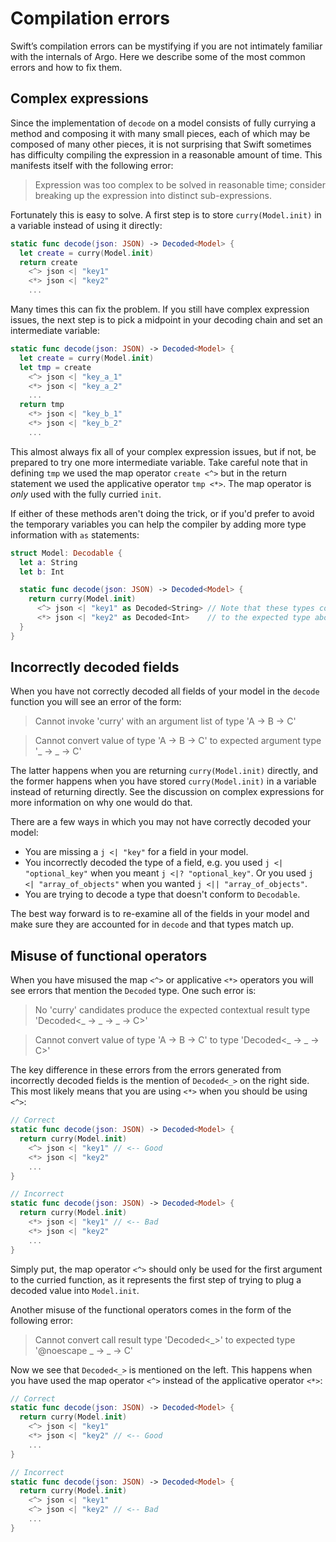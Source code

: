 # Compilation errors

Swift’s compilation errors can be mystifying if you are not intimately
familiar with the internals of Argo. Here we describe some of the most common
errors and how to fix them.

## Complex expressions

Since the implementation of `decode` on a model consists of fully currying a
method and composing it with many small pieces, each of which may be composed
of many other pieces, it is not surprising that Swift sometimes has difficulty
compiling the expression in a reasonable amount of time. This manifests itself
with the following error:

> Expression was too complex to be solved in reasonable time; consider
> breaking up the expression into distinct sub-expressions.

Fortunately this is easy to solve. A first step is to store
`curry(Model.init)` in a variable instead of using it directly:

```swift
static func decode(json: JSON) -> Decoded<Model> {
  let create = curry(Model.init)
  return create
    <^> json <| "key1"
    <*> json <| "key2"
    ...
```

Many times this can fix the problem. If you still have complex expression
issues, the next step is to pick a midpoint in your decoding chain and set an
intermediate variable:

```swift
static func decode(json: JSON) -> Decoded<Model> {
  let create = curry(Model.init)
  let tmp = create
    <^> json <| "key_a_1"
    <*> json <| "key_a_2"
    ...
  return tmp
    <*> json <| "key_b_1"
    <*> json <| "key_b_2"
    ...
```

This almost always fix all of your complex expression issues, but if not, be
prepared to try one more intermediate variable. Take careful note that in
defining `tmp` we used the map operator `create <^>` but in the return
statement we used the applicative operator `tmp <*>`. The map operator is
_only_ used with the fully curried `init`.

If either of these methods aren't doing the trick, or if you'd prefer to avoid
the temporary variables you can help the compiler by adding more type
information with `as` statements:

```swift
struct Model: Decodable {
  let a: String
  let b: Int

  static func decode(json: JSON) -> Decoded<Model> {
    return curry(Model.init)
      <^> json <| "key1" as Decoded<String> // Note that these types correspond
      <*> json <| "key2" as Decoded<Int>    // to the expected type above
  }
}
```

## Incorrectly decoded fields

When you have not correctly decoded all fields of your model in the `decode`
function you will see an error of the form:

> Cannot invoke 'curry' with an argument list of type 'A -> B -> C'

> Cannot convert value of type 'A -> B -> C' to expected argument type '_ -> _
> -> C'

The latter happens when you are returning `curry(Model.init)` directly, and the
former happens when you have stored `curry(Model.init)` in a variable instead of
returning directly. See the discussion on complex expressions for more
information on why one would do that.

There are a few ways in which you may not have correctly decoded your model:

 * You are missing a `j <| "key"` for a field in your model.
 * You incorrectly decoded the type of a field, e.g. you used `j <|
   "optional_key"` when you meant `j <|? "optional_key"`. Or you used `j <|
   "array_of_objects"` when you wanted `j <|| "array_of_objects"`.
 * You are trying to decode a type that doesn't conform to `Decodable`.

The best way forward is to re-examine all of the fields in your model and make
sure they are accounted for in `decode` and that types match up.

## Misuse of functional operators

When you have misused the map `<^>` or applicative `<*>` operators you will
see errors that mention the `Decoded` type. One such error is:

> No 'curry' candidates produce the expected contextual result type 'Decoded<_
> -> _ -> _ -> C>'

> Cannot convert value of type 'A -> B -> C' to type 'Decoded<_ -> _ -> C>'

The key difference in these errors from the errors generated from incorrectly
decoded fields is the mention of `Decoded<_>` on the right side. This most
likely means that you are using `<*>` when you should be using `<^>`:

```swift
// Correct
static func decode(json: JSON) -> Decoded<Model> {
  return curry(Model.init)
    <^> json <| "key1" // <-- Good
    <*> json <| "key2"
    ...
}

// Incorrect
static func decode(json: JSON) -> Decoded<Model> {
  return curry(Model.init)
    <*> json <| "key1" // <-- Bad
    <*> json <| "key2"
    ...
}
```

Simply put, the map operator `<^>` should only be used for the first argument
to the curried function, as it represents the first step of trying to plug a
decoded value into `Model.init`.

Another misuse of the functional operators comes in the form of the following
error:

> Cannot convert call result type 'Decoded<_>' to expected type '@noescape _
> -> _ -> C'

Now we see that `Decoded<_>` is mentioned on the left. This happens when you have
used the map operator `<^>` instead of the applicative operator `<*>`:

```swift
// Correct
static func decode(json: JSON) -> Decoded<Model> {
  return curry(Model.init)
    <^> json <| "key1"
    <*> json <| "key2" // <-- Good
    ...
}

// Incorrect
static func decode(json: JSON) -> Decoded<Model> {
  return curry(Model.init)
    <^> json <| "key1"
    <^> json <| "key2" // <-- Bad
    ...
}
```
